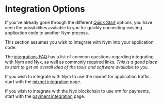 # Integration Options
If you've already gone through the different [Quick Start](/quickstart/overview.md) options, you have seen the possibilities avaliable to you for quickly connecting existing application code to another Nym process. 

This section assumes you wish to integrate with Nym into your application code. 

The [integrations FAQ](./faq.md) has a list of common questions regarding integrating with Nym and Nyx, as well as commonly required links. _This is a good place to start to get an overall idea of the tools and software avaliable to you_. 

If you wish to integrate with Nym to use the mixnet for application traffic, start with the [mixnet integration](./mixnet-integration.md) page. 

If you wish to integrate with the Nyx blockchain to use `NYM` for payments, start with the [payment integration](./payment-integration.md) page. 
